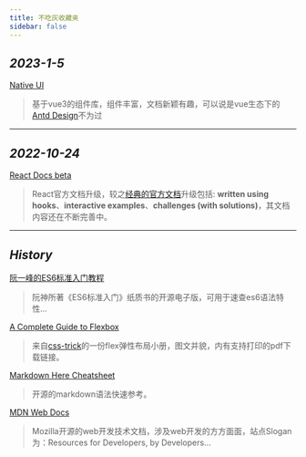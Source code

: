 ```yaml
---
title: 不吃灰收藏夹
sidebar: false
---
```


## *2023-1-5*

[Native UI <MingBadge type="green" text="vue" vertical="middle" /><MingBadge type="blue" text="api" vertical="middle" />](https://www.naiveui.com/zh-CN/os-theme)
> 基于vue3的组件库，组件丰富，文档新颖有趣，可以说是vue生态下的[Antd Design](https://ant.design/index-cn)不为过

---

<!-- ## *2022-12-20*

[测试- <MingBadge type="tip" text="v2" vertical="middle" />](http://baidu.com)
> 一段描述...

--- -->

## *2022-10-24*

[React Docs beta](https://beta.reactjs.org)<MingBadge type="blue" text="api" vertical="top" />
> React官方文档升级，较之[经典的官方文档](https://reactjs.org)升级包括: **written using hooks**、**interactive examples**、**challenges (with solutions)**，其文档内容还在不断完善中。

---

## *History*

[阮一峰的ES6标准入门教程](https://es6.ruanyifeng.com)<MingBadge type="blue" text="api" vertical="top" />
> 阮神所著《ES6标准入门》纸质书的开源电子版，可用于速查es6语法特性...

[A Complete Guide to Flexbox](https://css-tricks.com/snippets/css/a-guide-to-flexbox/)<MingBadge type="orange" text="css" vertical="top" />
> 来自[css-trick](https://css-tricks.com)的一份flex弹性布局小册，图文并貌，内有支持打印的pdf下载链接。

[Markdown Here Cheatsheet](https://github.com/adam-p/markdown-here/wiki/Markdown-Here-Cheatsheet#emphasis)<MingBadge type="blue" text="api" vertical="top" />
> 开源的markdown语法快速参考。

[MDN Web Docs](https://developer.mozilla.org/)<MingBadge type="blue" text="api" vertical="top" />
> Mozilla开源的web开发技术文档，涉及web开发的方方面面，站点Slogan为：Resources for Developers, by Developers...
